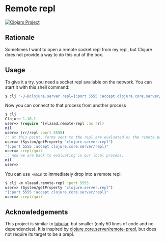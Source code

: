 # Remote repl
[![Clojars Project](https://img.shields.io/clojars/v/vlaaad/remote-repl.svg)](https://clojars.org/vlaaad/remote-repl)

## Rationale

Sometimes I want to open a remote socket repl from my repl, but Clojure does not 
provide a way to do this out of the box. 

## Usage

To give it a try, you need a socket repl available on the network. You can start
it with this shell command:
```sh
$ clj "-J-Dclojure.server.repl={:port 5555 :accept clojure.core.server/repl}" 
```

Now you can connect to that process from another process
```clj
$ clj
Clojure 1.10.1
user=> (require '[vlaaad.remote-repl :as rr])
nil
user=> (rr/repl :port 5555)
;; at this point, forms sent to the repl are evaluated on the remote process 
user=> (System/getProperty "clojure.server.repl")
"{:port 5555 :accept clojure.core.server/repl}"
user=> :repl/quit
;; now we are back to evaluating in our local process.
nil
user=> 
```

You can use `-main` to immediately drop into a remote repl:
```clj
$ clj -m vlaaad.remote-repl :port 5555
user=> (System/getProperty "clojure.server.repl")
"{:port 5555 :accept clojure.core.server/repl}"
user=> :repl/quit
```

## Acknowledgements

This project is similar to [tubular](https://github.com/mfikes/tubular), but 
smaller (only 50 lines of code and no dependencies). It is inspired by 
[clojure.core.server/remote-prepl](https://github.com/clojure/clojure/blob/0035cd8d73517e7475cb8b96c7911eb0c43a1a9d/src/clj/clojure/core/server.clj#L295-L338),
but does not require its target to be a prepl.